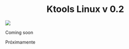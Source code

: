 <h1 style="text-align:center;"> Ktools Linux v 0.2</h1>
<img src="https://4.bp.blogspot.com/-ucYZWlLyOec/WTSxiFb9ngI/AAAAAAAAACo/3zd0sY11ibcNQmnN509T6pR4KtLhQzmygCK4B/s1600/ktools-logo.png" style="margin:0px auto;max-width:100%;height:auto;">
<p>Coming soon</p>
<p>Próximamente</p>
